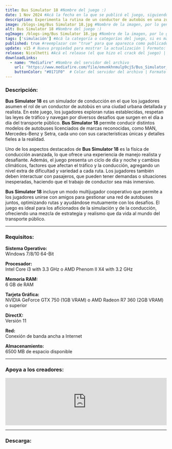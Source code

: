 ```yaml
---
title: Bus Simulator 18 #Nombre del juego :)
date: 1 Nov 2024 #Acá la fecha en la que se publicó el juego, siguiendo este formato: Dia "30", Mes "Oct", Año "2024" = como debe quedar: 30 Oct 2024
description: Experimenta la rutina de un conductor de autobús en una zona urbana llena de opciones. Conduce los buses originales de las mejores marcas, MAN, Mercedes-Benz, SETRA, IVECO Bus. Lleva a tus pasajeros de forma segura y puntual a sus destinos. #Acá una mini descripción del juego
image: /blogs-img/Bus Simulator 18.jpg #Nombre de la imagen, por lo general es exactamente el mismo nombre que el juego excluyendo lo ":" (Dos puntos)
alt: Bus Simulator 18 #Nombre del juego :)
ogImage: /blogs-img/Bus Simulator 18.jpg #Nombre de la imagen, por lo general es exactamente el mismo nombre que el juego excluyendo lo ":" (Dos puntos)
tags: ['simulación'] #Acá la categoría o categorías del juego, si es más de una se coloca en este formato: ['categoría1', 'categoría2']
published: true #reemplazar con "true" para que aparezca como publicado
update: v15 # Nueva propiedad para mostrar la actualización | Formato: v1.0.0
release: Nicolhetti #Acá el release (el que hizo el crack del juego) | Formato: Nicolhetti
downloadLinks:
  - name: "Mediafire" #Nombre del servidor del archivo
    url: "https://www.mediafire.com/file/emvmkhnmulp9cj5/Bus_Simulator_18.zip/file" #Link de descarga
    buttonColor: "#0171F0"  # Color del servidor del archivo | Formato hexadecimal | MediaFire: #0171F0 | Buzzheavier: #FF6600 |
---
```


<!--En VSCode seleccionando una palabra, por ejemplo: "Bus Simulator 18" y apretando Ctrl+F2 se seleccionan todas las palabras iguales-->

### Descripción:
**Bus Simulator 18** es un simulador de conducción en el que los jugadores asumen el rol de un conductor de autobús en una ciudad urbana detallada y realista. En este juego, los jugadores exploran rutas establecidas, respetan las leyes de tráfico y navegan por diversos desafíos que surgen en el día a día del transporte público. **Bus Simulator 18** permite conducir distintos modelos de autobuses licenciados de marcas reconocidas, como MAN, Mercedes-Benz y Setra, cada uno con sus características únicas y detalles fieles a la realidad.

Uno de los aspectos destacados de **Bus Simulator 18** es la física de conducción avanzada, lo que ofrece una experiencia de manejo realista y desafiante. Además, el juego presenta un ciclo de día y noche y cambios climáticos, factores que afectan el tráfico y la conducción, agregando un nivel extra de dificultad y variedad a cada ruta. Los jugadores también deben interactuar con pasajeros, que pueden tener demandas o situaciones inesperadas, haciendo que el trabajo de conductor sea más inmersivo.

**Bus Simulator 18** incluye un modo multijugador cooperativo que permite a los jugadores unirse con amigos para gestionar una red de autobuses juntos, optimizando rutas y ayudándose mutuamente con los desafíos. El juego es ideal para los aficionados de la simulación y de la conducción, ofreciendo una mezcla de estrategia y realismo que da vida al mundo del transporte público.

<!--Prompt para Chat-GPT: Hazme una descripción para el juego "Bus Simulator 18" y cada que menciones "Bus Simulator 18" ponlo en negrita -->

---

### Requisitos:
**Sistema Operativo:**  
Windows 7/8/10 64-Bit

**Procesador:**  
Intel Core i3 with 3.3 GHz o AMD Phenom II X4 with 3.2 GHz

**Memoria RAM:**  
6 GB de RAM

**Tarjeta Gráfica:**  
NVIDIA GeForce GTX 750 (1GB VRAM) o AMD Radeon R7 360 (2GB VRAM) o superior

**DirectX:**  
Versión 11

**Red:**  
Conexión de banda ancha a Internet

**Almacenamiento:**  
6500 MB de espacio disponible

<!--Si falta o sobra un requisito se quita o se agrega manteniendo el mismo formato-->

---

### Apoya a los creadores:
<iframe src="https://store.steampowered.com/widget/515180/" frameborder="0" style="background-color: transparent; width: 100% !important; aspect-ratio: 646 / 190;"></iframe>

<!--Reemplazar los numeros (AppID) del juego (en este caso 515180) por el numero (AppID) correspondiente con el juego a publicar-->
<!--El AppID se encuentra en la URL del Juego en Steam-->

---

### Descarga:
